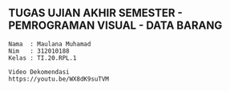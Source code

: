 ## TUGAS UJIAN AKHIR SEMESTER - PEMROGRAMAN VISUAL - DATA BARANG

```
Nama  : Maulana Muhamad
Nim   : 312010188
Kelas : TI.20.RPL.1
```

```
Video Dekomendasi
https://youtu.be/WX8dK9suTVM
```

